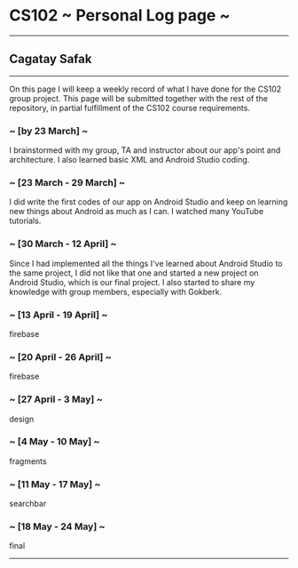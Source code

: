# CS102 ~ Personal Log page ~
****
## Cagatay Safak
****

On this page I will keep a weekly record of what I have done for the CS102 group project. This page will be submitted together with the rest of the repository, in partial fulfillment of the CS102 course requirements.

### ~ [by 23 March] ~ 
I brainstormed with my group, TA and instructor about our app's point and architecture. I also learned basic XML and Android Studio coding.

### ~ [23 March - 29 March] ~ 
I did write the first codes of our app on Android Studio and keep on learning new things about Android as much as I can. I watched many YouTube tutorials.

### ~ [30 March - 12 April] ~ 
Since I had implemented all the things I've learned about Android Studio to the same project, I did not like that one and started a new project on Android Studio, which is our final project. I also started to share my knowledge with group members, especially with Gokberk.

### ~ [13 April - 19 April] ~ 
firebase

### ~ [20 April - 26 April] ~ 
firebase

### ~ [27 April - 3 May] ~ 
design

### ~ [4 May - 10 May] ~ 
fragments

### ~ [11 May - 17 May] ~ 
searchbar

### ~ [18 May - 24 May] ~ 
final

****
